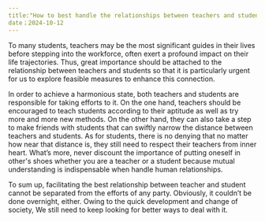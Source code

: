 ```yaml
---
title:"How to best handle the relationships between teachers and students."
date；2024-10-12
---
```


To many students, teachers may be the most significant guides in their lives before stepping into the workforce, often exert a profound impact on their life trajectories. 
Thus, great importance should be attached to the relationship between teachers and students so that it is particularly urgent for us to explore feasible measures to enhance this connection. 

In order to achieve a harmonious state, both teachers and students are responsible for taking efforts to it.
On the one hand, teachers should be encouraged to teach students according to their aptitude as well as try more and more new methods.
On the other hand, they can also take a step to make friends with students that can swiftly narrow the distance between teachers and students.
As for students, there is no denying that no matter how near that distance is, they still need to respect their teachers from inner heart.
What’s more, never discount the importance of putting oneself in other's shoes whether you are a teacher or a student because mutual understanding is indispensable when handle human relationships.

To sum up, facilitating the best relationship between teacher and student cannot be separated from the efforts of any party.
Obviously, it couldn’t be done overnight, either.
Owing to the quick development and change of society, We still need to keep looking for better ways to deal with it.
